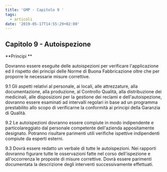 ```yaml
---
title: 'GMP - Capitolo 9 '
tags:
  - articoli
date: '2019-05-17T14:55:29+02:00'
---
```

## Capitolo 9 - Autoispezione 

**Principi **

Dovranno essere eseguite delle autoispezioni per verificare l'applicazione ed il rispetto dei principi delle Norme di Buona Fabbricazione oltre che per proporre le necessarie misure correttive. 

9.1 Gli aspetti relativi al personale, ai locali, alle attrezzature, alla documentazione, alla produzione, al Controllo Qualità, alla distribuzione dei medicinali, alle disposizioni per la gestione dei reclami e dell'autoispezione, dovranno essere esaminati ad intervalli regolari in base ad un programma prestabilito allo scopo di verificarne la conformità ai principi della Garanzia di Qualità. 

9.2 Le autoispezioni dovranno essere compiute in modo indipendente e particolareggiato dal personale competente dell'azienda appositamente designato. Potranno risultare parimenti utili verifiche ispettive indipendenti compiute da esperti esterni. 

9.3 Dovrà essere redatto un verbale di tutte le autoispezioni. Nei rapporti dovranno figurare tutte le osservazioni fatte nel corso dell'ispezione e all'occorrenza le proposte di misure correttive. Dovrà essere parimenti documentata la descrizione degli interventi successivamente effettuati.
